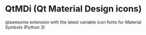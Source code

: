 # QtMDi (Qt Material Design icons)

qtawesome extension with the latest variable icon fonts for Material Symbols (Python 3)